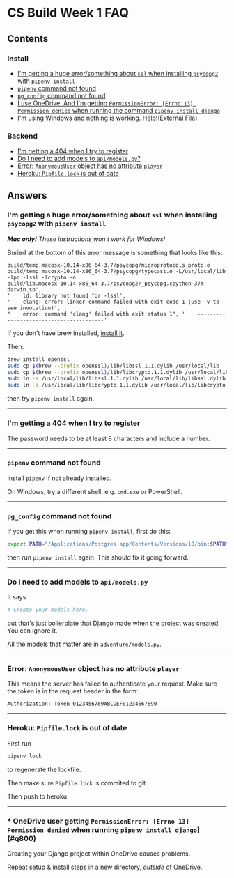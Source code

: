 # CS Build Week 1 FAQ

## Contents

### Install

- [I'm getting a huge error/something about `ssl` when installing `psycopg2` with `pipenv install`](#q100)
- [`pipenv` command not found](#q300)
- [`pg_config` command not found](#q400)
- [I use OneDrive. And I'm getting `PermissionError: [Errno 13] Permission denied` when running the command `pipenv install django`](#q800)
- [I'm using Windows and nothing is working. Help!](https://github.com/LambdaSchool/CS-Build-Week-1/blob/master/WindowsSetup.md)(External File)

### Backend

- [I'm getting a 404 when I try to register](#q200)
- [Do I need to add models to `api/models.py`?](#q500)
- [Error: `AnonymousUser` object has no attribute `player`](#q600)
- [Heroku: `Pipfile.lock` is out of date](#q700)

<!--

-->

## Answers

<a name="q100"></a>

### I'm getting a huge error/something about `ssl` when installing `psycopg2` with `pipenv install`

_**Mac only!** These instructions won't work for Windows!_

Buried at the bottom of this error message is something that looks like this:

```
build/temp.macosx-10.14-x86_64-3.7/psycopg/microprotocols_proto.o
build/temp.macosx-10.14-x86_64-3.7/psycopg/typecast.o -L/usr/local/lib -lpq -lssl -lcrypto -o
build/lib.macosx-10.14-x86_64-3.7/psycopg2/_psycopg.cpython-37m-darwin.so',
'    ld: library not found for -lssl',
'    clang: error: linker command failed with exit code 1 (use -v to see invocation)',
"    error: command 'clang' failed with exit status 1", '    ----------------------------------------'
```

If you don't have brew installed, [install it](https://brew.sh/).

Then:

```sh
brew install openssl
sudo cp $(brew --prefix openssl)/lib/libssl.1.1.dylib /usr/local/lib
sudo cp $(brew --prefix openssl)/lib/libcrypto.1.1.dylib /usr/local/lib
sudo ln -s /usr/local/lib/libssl.1.1.dylib /usr/local/lib/libssl.dylib
sudo ln -s /usr/local/lib/libcrypto.1.1.dylib /usr/local/lib/libcrypto.dylib
```

then try `pipenv install` again.

---

<a name="q200"></a>

### I'm getting a 404 when I try to register

The password needs to be at least 8 characters and include a number.

---

<a name="q300"></a>

### `pipenv` command not found

Install `pipenv` if not already installed.

On Windows, try a different shell, e.g. `cmd.exe` or PowerShell.

---

<a name="q400"></a>

### `pg_config` command not found

If you get this when running `pipenv install`, first do this:

```sh
export PATH="/Applications/Postgres.app/Contents/Versions/10/bin:$PATH"
```

then run `pipenv install` again. This should fix it going forward.

---

<a name="q500"></a>

### Do I need to add models to `api/models.py`

It says

```python
# Create your models here.
```

but that's just boilerplate that Django made when the project was created. You
can ignore it.

All the models that matter are in `adventure/models.py`.

---

<a name="q600"></a>

### Error: `AnonymousUser` object has no attribute `player`

This means the server has failed to authenticate your request. Make sure the
token is in the request header in the form:

```http
Authorization: Token 0123456789ABCDEF01234567890
```

---

<a name="q700"></a>

### Heroku: `Pipfile.lock` is out of date

First run

```sh
pipenv lock
```

to regenerate the lockfile.

Then make sure `Pipfile.lock` is commited to git.

Then push to heroku.

---

<a name="q800"></a>

### \* OneDrive user getting `PermissionError: [Errno 13] Permission denied` when running `pipenv install django`](#q800)

Creating your Django project within OneDrive causes problems.

Repeat setup & install steps in a new directory, _outside_ of OneDrive.
